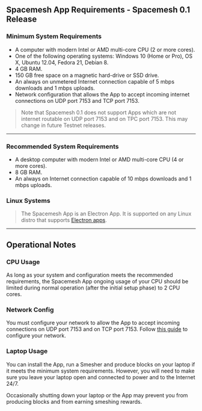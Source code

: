 ## Spacemesh App Requirements - Spacemesh 0.1 Release

### Minimum System Requirements

- A computer with modern Intel or AMD multi-core CPU (2 or more cores).
- One of the following operating systems: Windows 10 (Home or Pro), OS X, Ubuntu 12.04, Fedora 21, Debian 8.
- 4 GB RAM.
- 150 GB free space on a magnetic hard-drive or SSD drive.
- An always on unmetered Internet connection capable of 5 mbps downloads and 1 mbps uploads.
- Network configuration that allows the App to accept incoming internet connections on UDP port 7153 and TCP port 7153.

> Note that Spacemesh 0.1 does not support Apps which are not internet routable on UDP port 7153 and on TPC port 7153. This may change in future Testnet releases.
---

### Recommended System Requirements

- A desktop computer with modern Intel or AMD multi-core CPU (4 or more cores).
- 8 GB RAM.
- An always on Internet connection capable of 10 mbps downloads and 1 mbps uploads.


### Linux Systems
> The Spacemesh App is an Electron App. It is supported on any Linux distro that supports [Electron apps](https://electronjs.org/docs/tutorial/support).

---

## Operational Notes

### CPU Usage
As long as your system and configuration meets the recommended requirements, the Spacemesh App ongoing usage of your CPU should be limited during normal operation (after the initial setup phase) to 2 CPU cores.

### Network Config
You must configure your network to allow the App to accept incoming connections on UDP port 7153 and on TCP port 7153. Follow [this guide](netconfig.md) to configure your network.

### Laptop Usage
You can install the App, run a Smesher and produce blocks on your laptop if it meets the minimum system requirements. However, you will need to make sure you leave your laptop open and connected to power and to the Internet 24/7.

Occasionally shutting down your laptop or the App may prevent you from producing blocks and from earning smeshing rewards.
